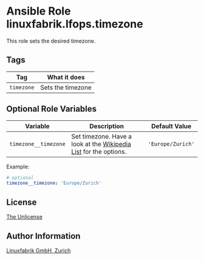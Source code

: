 # Ansible Role linuxfabrik.lfops.timezone

This role sets the desired timezone.


## Tags

| Tag        | What it does      |
| ---        | ------------      |
| `timezone` | Sets the timezone |


## Optional Role Variables

| Variable             | Description                                                                                                                      | Default Value     |
| --------             | -----------                                                                                                                      | -------------     |
| `timezone__timezone` | Set timezone. Have a look at the [Wikipedia List](https://en.wikipedia.org/wiki/List_of_tz_database_time_zones) for the options. | `'Europe/Zurich'` |

Example:
```yaml
# optional
timezone__timezone: 'Europe/Zurich'
```


## License

[The Unlicense](https://unlicense.org/)


## Author Information

[Linuxfabrik GmbH, Zurich](https://www.linuxfabrik.ch)
